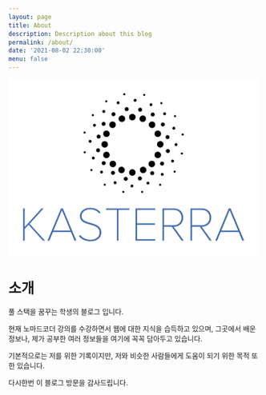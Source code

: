 ```yaml
---
layout: page
title: About
description: Description about this blog
permalink: /about/
date: '2021-08-02 22:30:00'
menu: false
---
```


<img src="/images/logo_transparent_background.png" alt="Kasterra logo" width="500">

# 소개
풀 스택을 꿈꾸는 학생의 블로그 입니다.

현재 노마드코더 강의를 수강하면서 웹에 대한 지식을 습득하고 있으며, 그곳에서 배운 정보나, 제가 공부한 여러 정보들을 여기에 꼭꼭 담아두고 있습니다.

기본적으로는 저를 위한 기록이지만, 저와 비슷한 사람들에게 도움이 되기 위한 목적 또한 있습니다.

다시한번 이 블로그 방문을 감사드립니다.